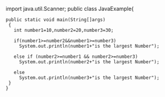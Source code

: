 import java.util.Scanner;
public class JavaExample{
     
    public static void main(String[]args)
     { 
       int number1=10,number2=20,number3=30;
        
       if(number1>=number2&&number1>=number3)
         System.out.println(number1+"is the largest Number");
      
       else if (number2>=number1 && number2>=number3)
         System.out.println(number2+"is the largest Number");
    
       else
         System.out.println(number3+"is the largest Number");
     }
    }
